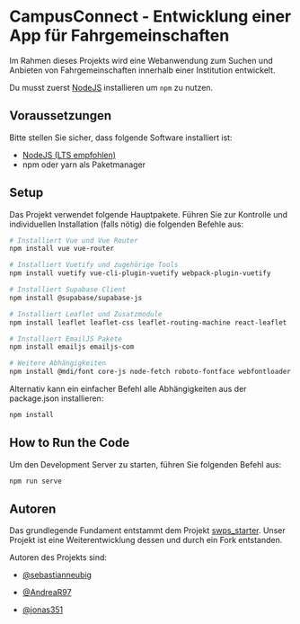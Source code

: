 # CampusConnect - Entwicklung einer App für Fahrgemeinschaften

Im Rahmen dieses Projekts wird eine Webanwendung zum Suchen und Anbieten von Fahrgemeinschaften innerhalb einer Institution entwickelt.

Du musst zuerst [NodeJS](https://nodejs.org/en/download) installieren um `npm` zu nutzen.

## Voraussetzungen

Bitte stellen Sie sicher, dass folgende Software installiert ist:
- [NodeJS (LTS empfohlen)](https://nodejs.org/en/download)
- npm oder yarn als Paketmanager

## Setup

Das Projekt verwendet folgende Hauptpakete. Führen Sie zur Kontrolle und individuellen Installation (falls nötig) die folgenden Befehle aus:

```bash
# Installiert Vue und Vue Router
npm install vue vue-router

# Installiert Vuetify und zugehörige Tools
npm install vuetify vue-cli-plugin-vuetify webpack-plugin-vuetify

# Installiert Supabase Client
npm install @supabase/supabase-js

# Installiert Leaflet und Zusatzmodule
npm install leaflet leaflet-css leaflet-routing-machine react-leaflet

# Installiert EmailJS Pakete
npm install emailjs emailjs-com

# Weitere Abhängigkeiten
npm install @mdi/font core-js node-fetch roboto-fontface webfontloader
```

Alternativ kann ein einfacher Befehl alle Abhängigkeiten aus der package.json installieren:
```bash
npm install
```

## How to Run the Code
Um den Development Server zu starten, führen Sie folgenden Befehl aus:
```bash
npm run serve
```

## Autoren
Das grundlegende Fundament entstammt dem Projekt [swps_starter](https://github.com/8sd/swps_starter).
Unser Projekt ist eine Weiterentwicklung dessen und durch ein Fork entstanden.

Autoren des Projekts sind:
- [@sebastianneubig](https://www.github.com/sebastianneubig)
  
- [@AndreaR97](https://www.github.com/AndreaR97)
  
- [@jonas351](https://www.github.com/jonas351)